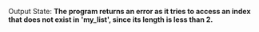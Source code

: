 Output State: **The program returns an error as it tries to access an index that does not exist in 'my_list', since its length is less than 2.**
